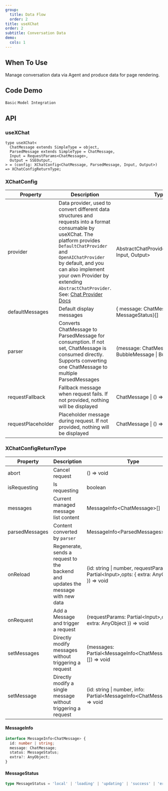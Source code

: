 ```yaml
---
group:
  title: Data Flow
  order: 2
title: useXChat
order: 2
subtitle: Conversation Data
demo:
  cols: 1
---
```


## When To Use

Manage conversation data via Agent and produce data for page rendering.

## Code Demo

<!-- prettier-ignore -->
<code src="./demos/x-chat/basic.tsx">Basic</code>
<code src="./demos/x-chat/model.tsx">Model Integration</code>

## API

### useXChat

```tsx | pure
type useXChat<
  ChatMessage extends SimpleType = object,
  ParsedMessage extends SimpleType = ChatMessage,
  Input = RequestParams<ChatMessage>,
  Output = SSEOutput,
> = (config: XChatConfig<ChatMessage, ParsedMessage, Input, Output>) => XChatConfigReturnType;
```

### XChatConfig

<!-- prettier-ignore -->
| Property | Description | Type | Default | Version |
| --- | --- | --- | --- | --- |
| provider | Data provider, used to convert different data structures and requests into a format consumable by useXChat. The platform provides `DefaultChatProvider` and `OpenAIChatProvider` by default, and you can also implement your own Provider by extending `AbstractChatProvider`. See: [Chat Provider Docs](/sdks/chat-provider-en) | AbstractChatProvider<ChatMessage, Input, Output> | - | - |
| defaultMessages | Default display messages | { message: ChatMessage ,status: MessageStatus}[] | - | - |
| parser | Converts ChatMessage to ParsedMessage for consumption. If not set, ChatMessage is consumed directly. Supports converting one ChatMessage to multiple ParsedMessages | (message: ChatMessage) => BubbleMessage \| BubbleMessage[] | - | - |
| requestFallback | Fallback message when request fails. If not provided, nothing will be displayed | ChatMessage \| () => ChatMessage | - | - |
| requestPlaceholder | Placeholder message during request. If not provided, nothing will be displayed | ChatMessage \| () => ChatMessage | - | - |

### XChatConfigReturnType

| Property | Description | Type | Default | Version |
| --- | --- | --- | --- | --- |
| abort | Cancel request | () => void | - | - |
| isRequesting | Is requesting | boolean | - | - |
| messages | Current managed message list content | MessageInfo\<ChatMessage\>[] | - | - |
| parsedMessages | Content converted by `parser` | MessageInfo\<ParsedMessages\>[] | - | - |
| onReload | Regenerate, sends a request to the backend and updates the message with new data | (id: string \| number, requestParams: Partial\<Input\>,opts: { extra: AnyObject }) => void | - | - |
| onRequest | Add a Message and trigger a request | (requestParams: Partial\<Input\>,opts: { extra: AnyObject }) => void | - | - |
| setMessages | Directly modify messages without triggering a request | (messages: Partial\<MessageInfo\<ChatMessage\>\>[]) => void | - | - |
| setMessage | Directly modify a single message without triggering a request | (id: string \| number, info: Partial\<MessageInfo\<ChatMessage\>\>) => void | - | - |

#### MessageInfo

```ts
interface MessageInfo<ChatMessage> {
  id: number | string;
  message: ChatMessage;
  status: MessageStatus;
  extra?: AnyObject;
}
```

#### MessageStatus

```ts
type MessageStatus = 'local' | 'loading' | 'updating' | 'success' | 'error' | 'abort';
```
